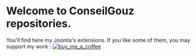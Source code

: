 # Welcome to ConseilGouz repositories.
You'll find here my Joomla's extensions.
If you like some of them, you may support my work :  <a href="https://buymeacoffee.com/conseilgouz">![buy_me_a_coffee](https://github.com/conseilgouz/conseilgouz/assets/19435246/d8c3b15f-c6d9-4f6d-b9aa-680db4aea2aa)</a>

